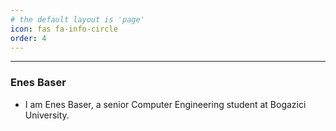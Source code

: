 ```yaml
---
# the default layout is 'page'
icon: fas fa-info-circle
order: 4
---
```


---

### Enes Baser

* I am Enes Baser, a senior Computer Engineering student at Bogazici University.
